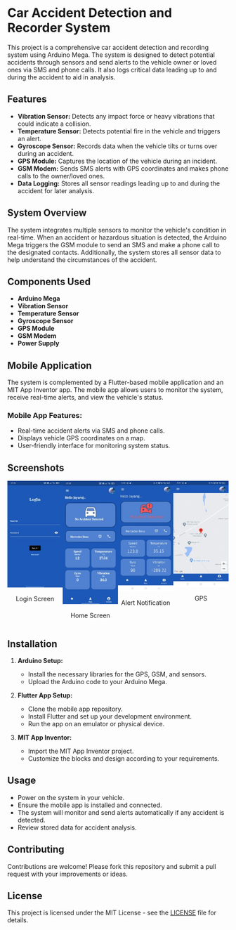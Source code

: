 # Car Accident Detection and Recorder System

This project is a comprehensive car accident detection and recording system using Arduino Mega. The system is designed to detect potential accidents through sensors and send alerts to the vehicle owner or loved ones via SMS and phone calls. It also logs critical data leading up to and during the accident to aid in analysis.

## Features

- **Vibration Sensor:** Detects any impact force or heavy vibrations that could indicate a collision.
- **Temperature Sensor:** Detects potential fire in the vehicle and triggers an alert.
- **Gyroscope Sensor:** Records data when the vehicle tilts or turns over during an accident.
- **GPS Module:** Captures the location of the vehicle during an incident.
- **GSM Modem:** Sends SMS alerts with GPS coordinates and makes phone calls to the owner/loved ones.
- **Data Logging:** Stores all sensor readings leading up to and during the accident for later analysis.

## System Overview

The system integrates multiple sensors to monitor the vehicle's condition in real-time. When an accident or hazardous situation is detected, the Arduino Mega triggers the GSM module to send an SMS and make a phone call to the designated contacts. Additionally, the system stores all sensor data to help understand the circumstances of the accident.

## Components Used

- **Arduino Mega**
- **Vibration Sensor**
- **Temperature Sensor**
- **Gyroscope Sensor**
- **GPS Module**
- **GSM Modem**
- **Power Supply**

## Mobile Application

The system is complemented by a Flutter-based mobile application and an MIT App Inventor app. The mobile app allows users to monitor the system, receive real-time alerts, and view the vehicle's status. 

### Mobile App Features:

- Real-time accident alerts via SMS and phone calls.
- Displays vehicle GPS coordinates on a map.
- User-friendly interface for monitoring system status.

## Screenshots

<div style="display: flex; justify-content: space-between;">
  <div style="text-align: center;">
    <img src="https://github.com/JayarajChippada/Car-accident-detection-and-Recorder-box/blob/main/Screenshots/Login-Screen.jpg?raw=true" alt="Login Screen" width="200px"/>
    <p>Login Screen</p>
  </div>
  <div style="text-align: center;">
    <img src="https://github.com/JayarajChippada/Car-accident-detection-and-Recorder-box/blob/main/Screenshots/Home-Screen.jpg?raw=true" alt="Home Screen" width="200px"/>
    <p>Home Screen</p>
  </div>
  <div style="text-align: center;">
    <img src="https://github.com/JayarajChippada/Car-accident-detection-and-Recorder-box/blob/main/Screenshots/Home-Screen-Alert.jpg?raw=true" alt="Alert Notification" width="200px"/>
    <p>Alert Notification</p>
  </div>
  <div style="text-align: center;">
    <img src="https://github.com/JayarajChippada/Car-accident-detection-and-Recorder-box/blob/main/Screenshots/GPS-Screen.jpg?raw=true" alt="GPS" width="200px"/>
    <p>GPS</p>
  </div>
</div>

## Installation

1. **Arduino Setup:**
   - Install the necessary libraries for the GPS, GSM, and sensors.
   - Upload the Arduino code to your Arduino Mega.

2. **Flutter App Setup:**
   - Clone the mobile app repository.
   - Install Flutter and set up your development environment.
   - Run the app on an emulator or physical device.

3. **MIT App Inventor:**
   - Import the MIT App Inventor project.
   - Customize the blocks and design according to your requirements.

## Usage

- Power on the system in your vehicle.
- Ensure the mobile app is installed and connected.
- The system will monitor and send alerts automatically if any accident is detected.
- Review stored data for accident analysis.

## Contributing

Contributions are welcome! Please fork this repository and submit a pull request with your improvements or ideas.

## License

This project is licensed under the MIT License - see the [LICENSE](LICENSE) file for details.
